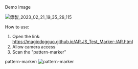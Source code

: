 Demo Image

![錄製_2023_02_21_19_35_29_115](https://github.com/user-attachments/assets/6bb494b4-1aa6-4f87-b6fa-e24cb4794acd)

How to use:
1. Open the link: https://magicdogguo.github.io/AR.JS_Test_Marker-/AR.html
2. Allow camera access
3. Scan the "pattern-marker"


pattern-marker:
![pattern-marker](https://github.com/user-attachments/assets/2a872dc4-67a9-4a91-aafd-15f78697985e)
